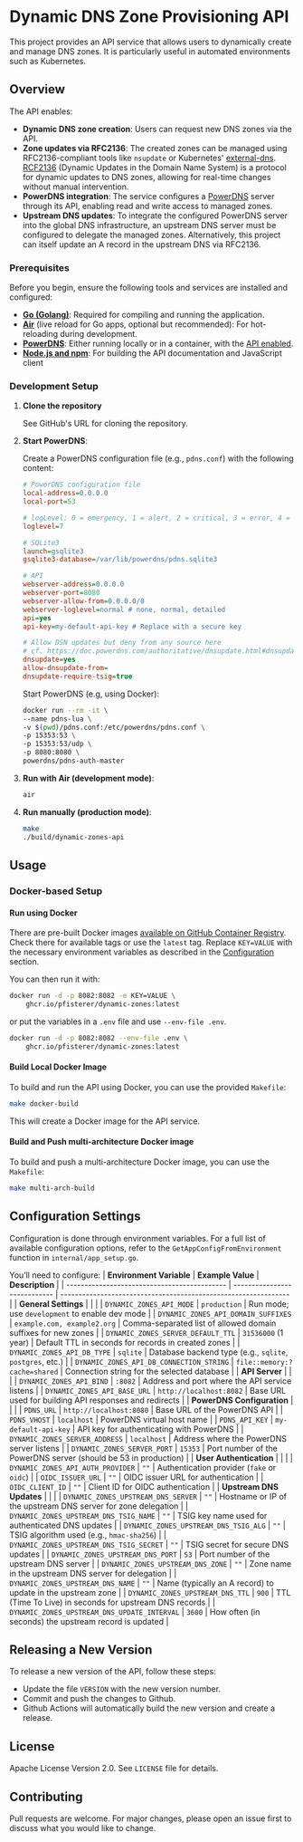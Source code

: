 # Dynamic DNS Zone Provisioning API

This project provides an API service that allows users to dynamically create and manage DNS zones. It is particularly useful in automated environments such as Kubernetes.

## Overview

The API enables:

- **Dynamic DNS zone creation**: Users can request new DNS zones via the API.
- **Zone updates via RFC2136**: The created zones can be managed using RFC2136-compliant tools like `nsupdate` or Kubernetes' [external-dns](https://github.com/kubernetes-sigs/external-dns). [RCF2136](https://datatracker.ietf.org/doc/html/rfc2136) (Dynamic Updates in the Domain Name System) is a protocol for dynamic updates to DNS zones, allowing for real-time changes without manual intervention.
- **PowerDNS integration**: The service configures a [PowerDNS](https://doc.powerdns.com/) server through its API, enabling read and write access to managed zones.
- **Upstream DNS updates**: To integrate the configured PowerDNS server into the global DNS infrastructure, an upstream DNS server must be configured to delegate the managed zones. Alternatively, this project can itself update an A record in the upstream DNS via RFC2136.


### Prerequisites

Before you begin, ensure the following tools and services are installed and configured:

- **[Go (Golang)](https://go.dev/)**: Required for compiling and running the application.
- **[Air](https://github.com/cosmtrek/air)** (live reload for Go apps, optional but recommended): For hot-reloading during development.
- **[PowerDNS](https://www.powerdns.com/)**: Either running locally or in a container, with the [API enabled](https://doc.powerdns.com/authoritative/http-api/).
- **[Node.js and npm](https://docs.npmjs.com/downloading-and-installing-node-js-and-npm)**: For building the API documentation and JavaScript client

### Development Setup

1. **Clone the repository**

    See GitHub's URL for cloning the repository.

1. **Start PowerDNS**:

    Create a PowerDNS configuration file (e.g., `pdns.conf`) with the following content:

    ```ini
    # PowerDNS configuration file
    local-address=0.0.0.0
    local-port=53

    # logLevel: 0 = emergency, 1 = alert, 2 = critical, 3 = error, 4 = warning, 5 = notice, 6 = info, 7 = debug
    loglevel=7

    # SQLite3
    launch=gsqlite3
    gsqlite3-database=/var/lib/powerdns/pdns.sqlite3

    # API
    webserver-address=0.0.0.0
    webserver-port=8080
    webserver-allow-from=0.0.0.0/0
    webserver-loglevel=normal # none, normal, detailed
    api=yes
    api-key=my-default-api-key # Replace with a secure key

    # Allow DSN updates but deny from any source here
    # cf. https://doc.powerdns.com/authoritative/dnsupdate.html#dnsupdate-metadata
    dnsupdate=yes
    allow-dnsupdate-from=
    dnsupdate-require-tsig=true
    ```

    Start PowerDNS (e.g, using Docker):

    ```bash
    docker run --rm -it \
    --name pdns-lua \
    -v $(pwd)/pdns.conf:/etc/powerdns/pdns.conf \
    -p 15353:53 \
    -p 15353:53/udp \
    -p 8080:8080 \
    powerdns/pdns-auth-master 
    ```

1. **Run with Air (development mode)**:

    ```bash
    air
    ```

1. **Run manually (production mode)**:

    ```bash
    make
    ./build/dynamic-zones-api
    ```
## Usage

### Docker-based Setup

#### Run using Docker

There are pre-built Docker images [available on GitHub Container Registry](https://github.com/pfisterer/dynamic-zones/pkgs/container/dynamic-zones). Check there for available tags or use the `latest` tag. Replace `KEY=VALUE` with the necessary environment variables as described in the [Configuration](#configuration) section.

You can then run it with:

```bash
docker run -d -p 8082:8082 -e KEY=VALUE \
    ghcr.io/pfisterer/dynamic-zones:latest
```

 or put the variables in a `.env` file and use `--env-file .env`.

```bash
docker run -d -p 8082:8082 --env-file .env \
    ghcr.io/pfisterer/dynamic-zones:latest
```

#### Build Local Docker Image

To build and run the API using Docker, you can use the provided `Makefile`:

```bash
make docker-build
```

This will create a Docker image for the API service. 

#### Build and Push multi-architecture Docker image

To build and push a multi-architecture Docker image, you can use the `Makefile`:

```bash
make multi-arch-build
```

## Configuration Settings

Configuration is done through environment variables. For a full list of available configuration options, refer to the `GetAppConfigFromEnvironment` function in `internal/app_setup.go`.

You’ll need to configure:
| **Environment Variable**                     | **Example Value**            | **Description**                                                 |
| -------------------------------------------- | ---------------------------- | --------------------------------------------------------------- |
| **General Settings**                         |                              |                                                                 |
| `DYNAMIC_ZONES_API_MODE`                     | `production`                 | Run mode; use `development` to enable dev mode                  |
| `DYNAMIC_ZONES_API_DOMAIN_SUFFIXES`          | `example.com, example2.org`  | Comma-separated list of allowed domain suffixes for new zones   |
| `DYNAMIC_ZONES_SERVER_DEFAULT_TTL`           | `31536000` (1 year)          | Default TTL in seconds for records in created zones             |
| `DYNAMIC_ZONES_API_DB_TYPE`                  | `sqlite`                     | Database backend type (e.g., `sqlite`, `postgres`, etc.)        |
| `DYNAMIC_ZONES_API_DB_CONNECTION_STRING`     | `file::memory:?cache=shared` | Connection string for the selected database                     |
| **API Server**                               |                              |                                                                 |
| `DYNAMIC_ZONES_API_BIND`                     | `:8082`                      | Address and port where the API service listens                  |
| `DYNAMIC_ZONES_API_BASE_URL`                 | `http://localhost:8082`      | Base URL used for building API responses and redirects          |
| **PowerDNS Configuration**                   |                              |                                                                 |
| `PDNS_URL`                                   | `http://localhost:8080`      | Base URL of the PowerDNS API                                    |
| `PDNS_VHOST`                                 | `localhost`                  | PowerDNS virtual host name                                      |
| `PDNS_API_KEY`                               | `my-default-api-key`         | API key for authenticating with PowerDNS                        |
| `DYNAMIC_ZONES_SERVER_ADDRESS`               | `localhost`                  | Address where the PowerDNS server listens                       |
| `DYNAMIC_ZONES_SERVER_PORT`                  | `15353`                      | Port number of the PowerDNS server (should be 53 in production) |
| **User Authentication**                      |                              |                                                                 |
| `DYNAMIC_ZONES_API_AUTH_PROVIDER`            | `""`                         | Authentication provider (`fake` or `oidc`)                      |
| `OIDC_ISSUER_URL`                            | `""`                         | OIDC issuer URL for authentication                              |
| `OIDC_CLIENT_ID`                             | `""`                         | Client ID for OIDC authentication                               |
| **Upstream DNS Updates**                     |                              |                                                                 |
| `DYNAMIC_ZONES_UPSTREAM_DNS_SERVER`          | `""`                         | Hostname or IP of the upstream DNS server for zone delegation   |
| `DYNAMIC_ZONES_UPSTREAM_DNS_TSIG_NAME`       | `""`                         | TSIG key name used for authenticated DNS updates                |
| `DYNAMIC_ZONES_UPSTREAM_DNS_TSIG_ALG`        | `""`                         | TSIG algorithm used (e.g., `hmac-sha256`)                       |
| `DYNAMIC_ZONES_UPSTREAM_DNS_TSIG_SECRET`     | `""`                         | TSIG secret for secure DNS updates                              |
| `DYNAMIC_ZONES_UPSTREAM_DNS_PORT`            | `53`                         | Port number of the upstream DNS server                          |
| `DYNAMIC_ZONES_UPSTREAM_DNS_ZONE`            | `""`                         | Zone name in the upstream DNS server for delegation             |
| `DYNAMIC_ZONES_UPSTREAM_DNS_NAME`            | `""`                         | Name (typically an A record) to update in the upstream zone     |
| `DYNAMIC_ZONES_UPSTREAM_DNS_TTL`             | `900`                        | TTL (Time To Live) in seconds for upstream DNS records          |
| `DYNAMIC_ZONES_UPSTREAM_DNS_UPDATE_INTERVAL` | `3600`                       | How often (in seconds) the upstream record is updated           |

## Releasing a New Version

To release a new version of the API, follow these steps:
- Update the file `VERSION` with the new version number.
- Commit and push the changes to Github.
- Github Actions will automatically build the new version and create a release.

## License

 Apache License Version 2.0. See `LICENSE` file for details.

## Contributing

Pull requests are welcome. For major changes, please open an issue first to discuss what you would like to change.
